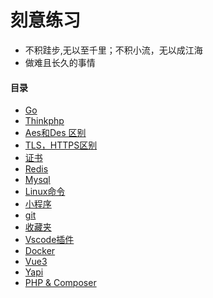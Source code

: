 # 刻意练习
- 不积跬步,无以至千里；不积小流，无以成江海
- 做难且长久的事情

#### 目录
- [Go](Go.md) 
- [Thinkphp](ThinkPHP.md)
- [Aes和Des 区别](aes-and-des.md)
- [TLS，HTTPS区别](tls-https.md)
- [证书](ca.md)
- [Redis](redis.md)
- [Mysql](mysql.md)
- [Linux命令](linux.md)
- [小程序](mini-program.md)
- [git](git.md)
- [收藏夹](collect.md)
- [Vscode插件](plugin.md)
- [Docker](docker.md)
- [Vue3](Vue.md)
- [Yapi](yapi.md)
- [PHP & Composer](php.md)